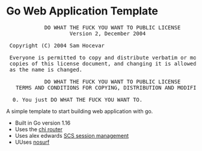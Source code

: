 # Go Web Application Template
<pre>
            DO WHAT THE FUCK YOU WANT TO PUBLIC LICENSE
                    Version 2, December 2004

 Copyright (C) 2004 Sam Hocevar <sam@hocevar.net>

 Everyone is permitted to copy and distribute verbatim or modified
 copies of this license document, and changing it is allowed as long
 as the name is changed.

            DO WHAT THE FUCK YOU WANT TO PUBLIC LICENSE
   TERMS AND CONDITIONS FOR COPYING, DISTRIBUTION AND MODIFICATION

  0. You just DO WHAT THE FUCK YOU WANT TO.
</pre>

A simple template to start building web application with go.

- Built in Go version 1.16
- Uses the [chi router](https://github.com/go-chi/chi)
- Uses alex edwards [SCS session management](https://github.com/alexedwards/scs)
- UUses [nosurf](https://github.com/justinas/nosurf)
